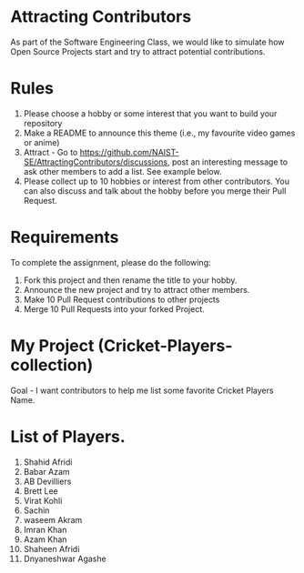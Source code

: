# Attracting Contributors
As part of the Software Engineering Class, we would like to simulate how Open Source Projects start and try to attract potential contributions.

# Rules

1. Please choose a hobby or some interest that you want to build your repository
2. Make a README to announce this theme (i.e., my favourite video games or anime)
3. Attract - Go to https://github.com/NAIST-SE/AttractingContributors/discussions, post an interesting message to ask other members to add a list. See example below.
4. Please collect up to 10 hobbies or interest from other contributors. You can also discuss and talk about the hobby before you merge their Pull Request.

# Requirements
To complete the assignment, please do the following:
1. Fork this project and then rename the title to your hobby. 
2. Announce the new project and try to attract other members.
3. Make 10 Pull Request contributions to other projects
4. Merge 10 Pull Requests into your forked Project.

# My Project (Cricket-Players-collection)
Goal - I want contributors to help me list some favorite Cricket Players Name.

# List of Players.
1. Shahid Afridi
2. Babar Azam
3. AB Devilliers
4. Brett Lee
5. Virat Kohli
6. Sachin
7. waseem Akram
8. Imran Khan
9. Azam Khan
10. Shaheen Afridi
11. Dnyaneshwar Agashe
